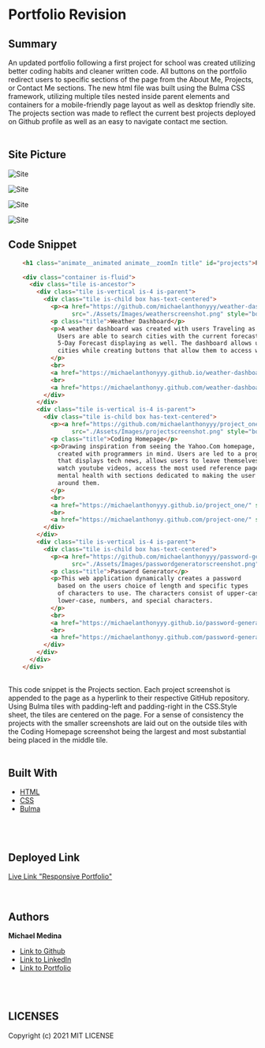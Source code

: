 # Portfolio Revision

## Summary
An updated portfolio following a first project for school was created utilizing better coding habits and cleaner written code. All buttons on the portfolio
redirect users to specific sections of the page from the About Me, Projects, or Contact Me sections. The new html file was built using the Bulma CSS framework, utilizing multiple tiles nested inside parent elements and containers for a mobile-friendly page layout as well as desktop friendly site. The projects section was 
made to reflect the current best projects deployed on Github profile as well as an easy to navigate contact me section.
<br>
<br>

## Site Picture
![Site](Assets/homescreenshot.png)

![Site](Assets/aboutmescreenshot.png)

![Site](Assets/projectssscreenshot.png)

![Site](Assets/contactmescreenshot.png)
<br>

## Code Snippet
```html
    <h1 class="animate__animated animate__zoomIn title" id="projects">Projects</h1>

    <div class="container is-fluid">
      <div class="tile is-ancestor">
        <div class="tile is-vertical is-4 is-parent">
          <div class="tile is-child box has-text-centered">
            <p><a href="https://github.com/michaelanthonyyy/weather-dashboard"> <img
                  src="./Assets/Images/weatherscreenshot.png" style="border: black solid"></a></p>
            <p class="title">Weather Dashboard</p>
            <p>A weather dashboard was created with users Traveling as a base userbase.
              Users are able to search cities with the current forecast as well as a 
              5-Day Forecast displaying as well. The dashboard allows users to search multiple
              cities while creating buttons that allow them to access weather for past searches.
            </p>
            <br>
            <a href="https://michaelanthonyyy.github.io/weather-dashboard/" style="font-weight:bold">Deployed Weather Dashboard</a>
            <br>
            <a href="https://michaelanthonyy.github.com/weather-dashboard/" style="font-weight:bold"> GitHub Repository</a>
          </div>
        </div>
        <div class="tile is-vertical is-4 is-parent">
          <div class="tile is-child box has-text-centered">
            <p><a href="https://github.com/michaelanthonyyy/project_one"> <img
                  src="./Assets/Images/projectscreenshot.png" style="border: black solid"></a></p>
            <p class="title">Coding Homepage</p>
            <p>Drawing inspiration from seeing the Yahoo.Com homepage, a web portal was
              created with programmers in mind. Users are led to a programmer relevant homepage
              that displays tech news, allows users to leave themselves notes, check the weather, 
              watch youtube videos, access the most used reference pages, and place an emphasis on 
              mental health with sections dedicated to making the user happy despite the crazy world
              around them.
            </p>
            <br>
            <a href="https://michaelanthonyyy.github.io/project_one/" style="font-weight:bold"> Deployed Coding Homepage</a>
            <br>
            <a href="https://michaelanthonyy.github.com/project-one/" style="font-weight:bold"> GitHub Repository</a>
          </div>
        </div>
        <div class="tile is-vertical is-4 is-parent">
          <div class="tile is-child box has-text-centered">
            <p><a href="https://github.com/michaelanthonyyy/password-generator"> <img
                  src="./Assets/Images/passwordgeneratorscreenshot.png" style="border: black solid"></a></p>
            <p class="title">Password Generator</p>
            <p>This web application dynamically creates a password
              based on the users choice of length and specific types
              of characters to use. The characters consist of upper-case,
              lower-case, numbers, and special characters.
            </p>
            <br>
            <a href="https://michaelanthonyyy.github.io/password-generator/" style="font-weight:bold"> Deployed Password-Generator</a>
            <br>
            <a href="https://michaelanthonyy.github.com/password-generator/" style="font-weight:bold"> GitHub Repository</a>
          </div>
        </div>
      </div>
    </div>
  
```
This code snippet is the Projects section. Each project screenshot is appended to the page as a hyperlink to their respective GitHub repository.
Using Bulma tiles with padding-left and padding-right in the CSS.Style sheet, the tiles are centered on the page. For a sense of consistency the 
projects with the smaller screenshots are laid out on the outside tiles with the Coding Homepage screenshot being the largest and most substantial
being placed in the middle tile.
<br>
<br>

## Built With

* [HTML](https://developer.mozilla.org/en-US/docs/Web/HTML)
* [CSS](https://developer.mozilla.org/en-US/docs/Web/CSS)
* [Bulma](https://bulma.io/)

<br>
<br>

## Deployed Link

[Live Link "Responsive Portfolio"](https://michaelanthonyyy.github.io/portfolio2021/)

<br>

## Authors

**Michael Medina** 
- [Link to Github](https://github.com/michaelanthonyyy)
- [Link to LinkedIn](https://www.linkedin.com/in/michael-medina-22aa70200?lipi=urn%3Ali%3Apage%3Ad_flagship3_profile_view_base_contact_details%3B311BosSLTMS4JkhAfkX61A%3D%3D)
- [Link to Portfolio](https://michaelanthonyyy.github.io/portfolio2021/)

<br>
<br>

## LICENSES

Copyright (c) 2021 MIT LICENSE